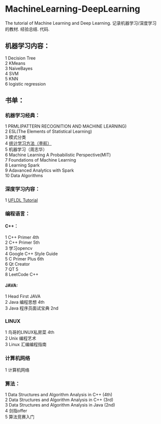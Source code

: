 # MachineLearning-DeepLearning
The tutorial of Machine Learning and Deep Learning. 记录机器学习/深度学习的教材. 经验总结. 代码. 

机器学习内容：
--

1 Decision Tree <br>
2 KMeans<br>
3 NaiveBayes<br>
4 SVM <br>
5 KNN <br>
6 logistic regression <br>

书单：
--

### 机器学习经典：

1 PRML(PATTERN RECOGNITION AND MACHINE LEARNING) <br>
2 ESL(The Elements of Statistical Learning) <br>
3 模式分类 <br>
4 [统计学习方法（李航）](http://pan.baidu.com/s/1kUW9dqf) <br>
5 机器学习（周志华）<br>
6 Machine Learning A Probabilistic Perspective(MIT) <br>
7 Foundations of Machine Learning <br>
8 Learning Spark <br>
9 Adavanced Analytics with Spark <br>
10 Data Algorithms <br>

### 深度学习内容：

1 [UFLDL Tutorial](http://ufldl.stanford.edu/wiki/index.php/UFLDL_Tutorial) <br>

### 编程语言：

#### C++： 

1 C++ Primer 4th <br>
2 C++ Primer 5th <br>
3 学习opencv <br>
4 Google C++ Style Guide <br>
5 C Primer Plus 6th <br>
6 Qt Creator <br>
7 QT 5 <br>
8 LeetCode C++ <br>

#### JAVA:

1 Head First JAVA <br>
2 Java 编程思想 4th <br>
3 Java 程序员面试宝典 2nd <br>

### LINUX
1 鸟哥的LINUX私房菜 4th <br>
2 Unix 编程艺术 <br>
3 Linux 汇编编程指南 <br>

### 计算机网络
1 计算机网络

### 算法：

1 Data Structures and Algorithm Analysis in C++ (4th) <br>
2 Data Structures and Algorithm Analysis in C++ (3rd) <br>
3 Data Structures and Algorithm Analysis in Java (2nd) <br>
4 剑指offer <br>
5 算法竞赛入门 <br>
